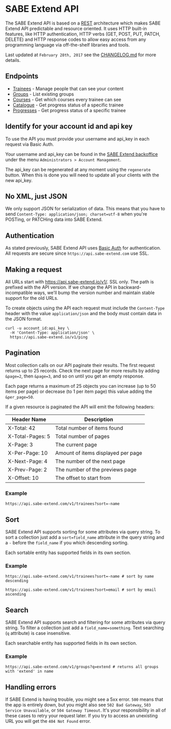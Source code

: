 # SABE Extend API

The SABE Extend API is based on a [REST](https://en.wikipedia.org/wiki/Representational_state_transfer) architecture which makes SABE Extend API predictable and resource oriented. It uses HTTP built-in features, like HTTP authentication, HTTP verbs (GET, POST, PUT, PATCH, DELETE) and HTTP response codes to allow easy access from any programming language via off-the-shelf libraries and tools.

Last updated at `February 28th, 2017` see the [CHANGELOG.md](CHANGELOG.md) for more details.

## Endpoints

* [Trainees](v1/trainees.md) - Manage people that can see your content
* [Groups](v1/groups.md) - List existing groups
* [Courses](v1/courses.md) - Get which courses every trainee can see
* [Catalogue](v1/catalogue.md) - Get progress status of a specific trainee
* [Progresses](v1/progresses.md) - Get progress status of a specific trainee

## Identify for your account id and api key

To use the API you must provide your username and api_key in each request via Basic Auth.

Your username and api_key can be found in the [SABE Extend backoffice](https://backoffice.sabe-extend.com) under the menu `Administrators > Account Management`.

The api_key can be regenerated at any moment using the `regenerate` button. When this is done you will need to update all your clients with the new api_key.

## No XML, just JSON

We only support JSON for serialization of data. This means that you have to send `Content-Type: application/json; charset=utf-8` when you're POSTing, or PATCHing data into SABE Extend.

## Authentication
As stated previously, SABE Extend API uses [Basic Auth](https://en.wikipedia.org/wiki/Basic_access_authentication) for authentication. All requests are secure since `https://api.sabe-extend.com` use SSL.

## Making a request

All URLs start with https://api.sabe-extend.io/v1/. SSL only. The path is prefixed with the API version. If we change the API in backward-incompatible ways, we'll bump the version number and maintain stable support for the old URLs.

To create objects using the API each request must include the `Content-Type` header with the value `application/json` and the body must contain data in the JSON format.

```shell
curl -u account_id:api_key \
  -H 'Content-Type: application/json' \
  https://api.sabe-extend.io/v1/ping
```

## Pagination

Most collection calls on our API paginate their results. The first request returns up to 25 records. Check the next page for more results by adding `&page=2`, then `&page=3`, and so on until you get an empty response.

Each page returns a maximum of 25 objects you can increase (up to 50 items per page) or decrease (to 1 per item page) this value adding the `&per_page=50`.

If a given resource is paginated the API will emit the following headers:

|  Header Name  |  Description  |
|---------------|---------------|
| X-Total: 42 | Total number of items found
| X-Total-Pages: 5 | Total number of pages
| X-Page: 3 | The current page
| X-Per-Page: 10 | Amount of items displayed per page
| X-Next-Page: 4 | The number of the next page
| X-Prev-Page: 2 | The number of the previews page
| X-Offset: 10 | The offset to start from

### Example

```shell
https://api.sabe-extend.com/v1/trainees?sort=-name
```

## Sort

SABE Extend API supports sorting for some attributes via query string. To sort a collection just add a `sort=field_name` attribute in the query string and a `-` before the `field_name` if you which descending sorting.

Each sortable entity has supported fields in its own section.

### Example

```shell
https://api.sabe-extend.com/v1/trainees?sort=-name # sort by name descending

https://api.sabe-extend.com/v1/trainees?sort=email # sort by email ascending
```

## Search

SABE Extend API supports search and filtering for some attributes via query string. To filter a collection just add a `field_name=something`. Text searching (`q` attribute) is case insensitive.

Each searchable entity has supported fields in its own section.

### Example

```shell
https://api.sabe-extend.com/v1/groups?q=extend # returns all groups with 'extend' in name
```

## Handling errors

If SABE Extend is having trouble, you might see a 5xx error. `500` means that the app is entirely down, but you might also see `502 Bad Gateway`, `503 Service Unavailable`, or `504 Gateway Timeout`. It's your responsibility in all of these cases to retry your request later. If you try to access an unexisting URL you will get the `404 Not Found` error.
